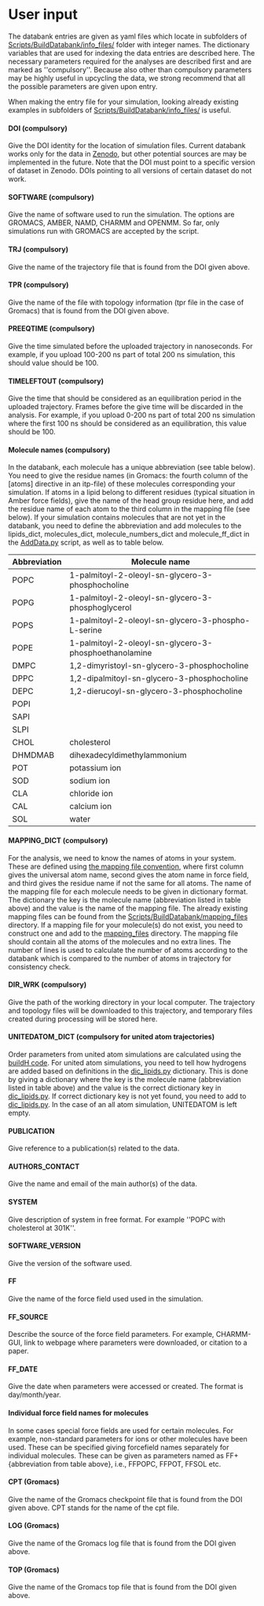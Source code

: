# User input
The databank entries are given as yaml files which locate in subfolders of [Scripts/BuildDatabank/info_files/](https://github.com/NMRLipids/Databank/blob/main/Scripts/BuildDatabank/info_files/) folder with integer names.
The dictionary variables that are used for indexing the data entries are described here.
The necessary parameters required for the analyses are described first and are marked as ''compulsory''. 
Because also other than compulsory parameters may be highly useful in upcycling the data, we strong recommend that all the possible parameters are given upon entry.

When making the entry file for your simulation, looking already existing examples in 
subfolders of [Scripts/BuildDatabank/info_files/](https://github.com/NMRLipids/Databank/blob/main/Scripts/BuildDatabank/info_files/) is useful.

#### DOI (compulsory)
Give the DOI identity for the location of simulation files. 
Current databank works only for the data in [Zenodo](www.zenodo.org), but other potential sources are may be implemented in the future. 
Note that the DOI must point to a specific version of dataset in Zenodo. DOIs pointing to all versions of certain dataset do not work.

#### SOFTWARE (compulsory)
Give the name of software used to run the simulation. The options are GROMACS, AMBER, NAMD, CHARMM and OPENMM. So far, only simulations run with GROMACS are accepted by the script.

#### TRJ (compulsory)
Give the name of the trajectory file that is found from the DOI given above.

#### TPR (compulsory)
Give the name of the file with topology information (tpr file in the case of Gromacs) that is found from the DOI given above.

#### PREEQTIME (compulsory)
Give the time simulated before the uploaded trajectory in nanoseconds. For example, if you upload 100-200 ns part of total 200 ns simulation, this should value should be 100.

#### TIMELEFTOUT (compulsory)
Give the time that should be considered as an equilibration period in the uploaded trajectory. Frames before the give time will be discarded in the analysis. 
For example, if you upload 0-200 ns part of total 200 ns simulation where the first 100 ns should be considered as an equilibration, this value should be 100.

#### Molecule names (compulsory)
In the databank, each molecule has a unique abbreviation (see table below). 
You need to give the residue names (in Gromacs: the fourth column of the \[atoms\] directive in an itp-file) of these molecules corresponding your simulation.
If atoms in a lipid belong to different residues (typical situation in Amber force fields), 
give the name of the head group residue here, and add the residue name of each atom to the third column in the mapping file (see below). 
If your simulation contains molecules that are not yet in the databank, you need to define the abbreviation and add molecules 
to the lipids\_dict, molecules\_dict, molecule\_numbers\_dict and molecule\_ff\_dict in 
the [AddData.py](https://github.com/NMRLipids/Databank/blob/main/Scripts/BuildDatabank/AddData.py) script, as well as to table below. 

Abbreviation | Molecule name 
------------ | -------------
POPC |  1-palmitoyl-2-oleoyl-sn-glycero-3-phosphocholine
POPG |  1-palmitoyl-2-oleoyl-sn-glycero-3-phosphoglycerol
POPS | 1-palmitoyl-2-oleoyl-sn-glycero-3-phospho-L-serine
POPE | 1-palmitoyl-2-oleoyl-sn-glycero-3-phosphoethanolamine
DMPC | 1,2-dimyristoyl-sn-glycero-3-phosphocholine
DPPC | 1,2-dipalmitoyl-sn-glycero-3-phosphocholine
DEPC | 1,2-dierucoyl-sn-glycero-3-phosphocholine
POPI | 
SAPI | 
SLPI | 
CHOL | cholesterol 
DHMDMAB | dihexadecyldimethylammonium 
POT | potassium ion 
SOD | sodium ion 
CLA | chloride ion
CAL | calcium ion 
SOL | water 
    
#### MAPPING\_DICT (compulsory)
For the analysis, we need to know the names of atoms in your system.
These are defined using [the mapping file convention](\url{http://nmrlipids.blogspot.com/2015/03/mapping-scheme-for-lipid-atom-names-for.html}), 
where first column gives the universal atom name, second gives the atom name in force field, and third gives the residue name if not the same for all atoms.
The name of the mapping file for each molecule needs to be given in dictionary format. The dictionary the key is 
the molecule name (abbreviation listed in table above) and the value is the name of the mapping file. 
The already existing mapping files can be found from the 
[Scripts/BuildDatabank/mapping_files](https://github.com/NMRLipids/Databank/tree/main/Scripts/BuildDatabank/mapping_files)
directory. 
If a mapping file for your molecule(s) do not exist, you need to construct one and add to 
the [mapping\_files](https://github.com/NMRLipids/Databank/tree/main/Scripts/BuildDatabank/mapping_files) directory.
The mapping file should contain all the atoms of the molecules and no extra lines. 
The number of lines is used to calculate the number of atoms according to the databank which is compared to the number of atoms in trajectory for consistency check.

#### DIR\_WRK (compulsory)
Give the path of the working directory in your local computer. The trajectory and topology files will be downloaded to this trajectory, and temporary files created during processing will be stored here. 


#### UNITEDATOM\_DICT (compulsory for united atom trajectories)
Order parameters from united atom simulations are calculated using the [buildH code](https://github.com/patrickfuchs/buildH). 
For united atom simulations, you need to tell how hydrogens are added based on definitions in 
the [dic\_lipids.py](https://github.com/NMRLipids/Databank/blob/main/Scripts/BuildDatabank/dic_lipids.py) dictionary. 
This is done by giving a dictionary where the key is the molecule name (abbreviation listed in table above) 
and the value is the correct dictionary key in [dic\_lipids.py](https://github.com/NMRLipids/Databank/blob/main/Scripts/BuildDatabank/dic_lipids.py). 
If correct dictionary key is not yet found, you need to add to [dic\_lipids.py](https://github.com/NMRLipids/Databank/blob/main/Scripts/BuildDatabank/dic_lipids.py). 
In the case of an all atom simulation, UNITEDATOM is left empty.

#### PUBLICATION
Give reference to a publication(s) related to the data.

#### AUTHORS\_CONTACT
Give the name and email of the main author(s) of the data.

#### SYSTEM
Give description of system in free format. For example ''POPC with cholesterol at 301K''.

#### SOFTWARE\_VERSION
Give the version of the software used.

#### FF
Give the name of the force field used used in the simulation.

#### FF\_SOURCE
Describe the source of the force field parameters. For example, CHARMM-GUI, link to webpage where parameters were downloaded, or citation to a paper.

#### FF\_DATE
Give the date when parameters were accessed or created. The format is day/month/year.

#### Individual force field names for molecules
In some cases special force fields are used for certain molecules. For example, non-standard parameters for ions or other molecules have been used. These can be specified giving forcefield names separately for individual molecules. These can be given as parameters named as
FF+{abbreviation from table above}, i.e., FFPOPC, FFPOT, FFSOL etc.

#### CPT (Gromacs)
Give the name of the Gromacs checkpoint file that is found from the DOI given above.
CPT stands for the name of the cpt file. 

#### LOG (Gromacs)
Give the name of the Gromacs log file that is found from the DOI given above.

#### TOP (Gromacs)
Give the name of the Gromacs top file that is found from the DOI given above.
